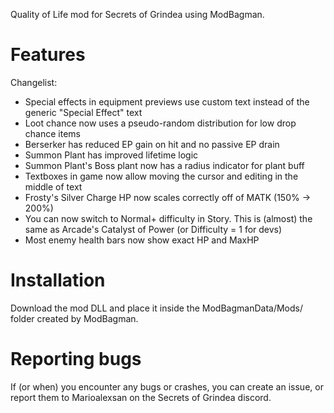 Quality of Life mod for Secrets of Grindea using ModBagman.

# Features

Changelist:
* Special effects in equipment previews use custom text instead of the generic "Special Effect" text
* Loot chance now uses a pseudo-random distribution for low drop chance items
* Berserker has reduced EP gain on hit and no passive EP drain
* Summon Plant has improved lifetime logic
* Summon Plant's Boss plant now has a radius indicator for plant buff
* Textboxes in game now allow moving the cursor and editing in the middle of text
* Frosty's Silver Charge HP now scales correctly off of MATK (150% -> 200%)
* You can now switch to Normal+ difficulty in Story. This is (almost) the same as Arcade's Catalyst of Power (or Difficulty = 1 for devs)
* Most enemy health bars now show exact HP and MaxHP


# Installation

Download the mod DLL and place it inside the ModBagmanData/Mods/ folder created by ModBagman.

# Reporting bugs

If (or when) you encounter any bugs or crashes, you can create an issue, or report them to Marioalexsan on the Secrets of Grindea discord.